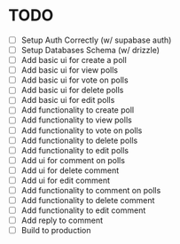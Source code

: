 # TODO
- [ ] Setup Auth Correctly (w/ supabase auth) 
- [ ] Setup Databases Schema (w/ drizzle)
- [ ] Add basic ui for create a poll
- [ ] Add basic ui for view polls
- [ ] Add basic ui for vote on polls
- [ ] Add basic ui for delete polls
- [ ] Add basic ui for edit polls
- [ ] Add functionality to create poll
- [ ] Add functionality to view polls
- [ ] Add functionality to vote on polls
- [ ] Add functionality to delete polls
- [ ] Add functionality to edit polls
- [ ] Add ui for comment on polls
- [ ] Add ui for delete comment
- [ ] Add ui for edit comment
- [ ] Add functionality to comment on polls
- [ ] Add functionality to delete comment
- [ ] Add functionality to edit comment
- [ ] Add reply to comment
- [ ] Build to production
